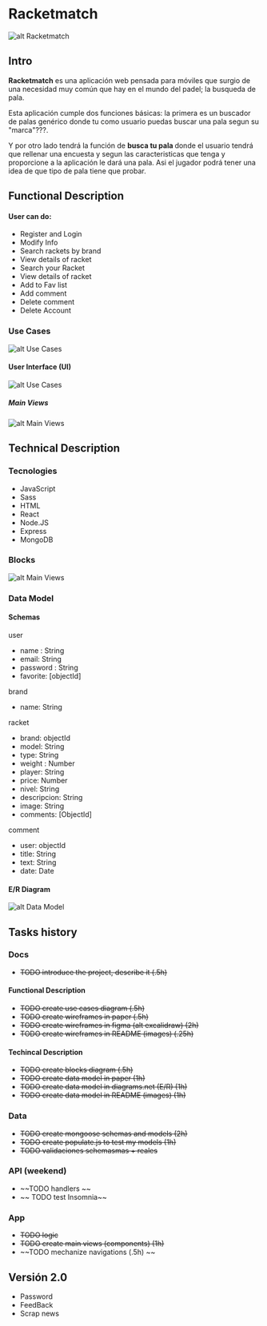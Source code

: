 # Racketmatch

![alt Racketmatch](https://media.giphy.com/media/eK1iaa5TJxWQeQJ5Wi/giphy.gif)

## Intro

<b>Racketmatch</b> es una aplicación web pensada para móviles que surgio de una necesidad muy común que hay en el mundo del padel; la busqueda de pala.

 Esta aplicación cumple dos funciones básicas: la primera es un buscador de palas genérico donde tu como usuario puedas buscar una pala segun su "marca"???. 
 
 Y por otro lado tendrá la función de <b> busca tu pala </b>donde el usuario tendrá que rellenar una encuesta y segun las caracteristicas que tenga y proporcione a la aplicación le dará una pala. Asi el jugador podrá tener una idea de que tipo de pala tiene que probar.


## Functional Description

#### User can do:

- Register and Login
- Modify Info
- Search rackets by brand
- View details of racket
- Search your Racket
- View details of racket
- Add to Fav list
- Add comment
- Delete comment
- Delete Account

### Use Cases

![alt Use Cases](./images/use-cases.drawio.png)

#### User Interface (UI)

![alt Use Cases](./images/flowchart.drawio.png)

##### Main Views

![alt Main Views](./images/Views.png)

## Technical Description

### Tecnologies

- JavaScript
- Sass
- HTML
- React
- Node.JS
- Express
- MongoDB

### Blocks
![alt Main Views](./images/Blocks.png)

### Data Model

#### Schemas

user 
- name : String
- email: String
- password : String
- favorite: [objectId]

brand
- name: String

racket
- brand: objectId
- model: String
- type: String
- weight : Number
- player: String
- price: Number
- nivel: String
- descripcion: String
- image: String
- comments: [ObjectId]

comment
- user: objectId
- title: String
- text: String
- date: Date


#### E/R Diagram

![alt Data Model](./images/data-model.png)

## Tasks history

### Docs

- ~~TODO introduce the project, describe it (.5h)~~

#### Functional Description 

- ~~TODO create use cases diagram (.5h)~~
- ~~TODO create wireframes in paper (.5h)~~
- ~~TODO create wireframes in figma (alt excalidraw) (2h)~~
- ~~TODO create wireframes in README (images) (.25h)~~

#### Techincal Description 

- ~~TODO create blocks diagram (.5h)~~
- ~~TODO create data model in paper (1h)~~
- ~~TODO create data model in diagrams.net (E/R) (1h)~~
- ~~TODO create data model in README (images) (1h)~~

### Data 
- ~~TODO create mongoose schemas and models (2h)~~
- ~~TODO create populate.js to test my models (1h)~~
- ~~TODO validaciones schemasmas + reales~~

### API (weekend)
- ~~TODO handlers ~~
- ~~ TODO test Insomnia~~

### App 
- ~~TODO logic~~
- ~~TODO create main views (components) (1h)~~
- ~~TODO mechanize navigations (.5h) ~~

## Versión 2.0
- Password 
- FeedBack
- Scrap news 
